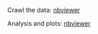 Crawl the data: [nbviewer](http://nbviewer.ipython.org/github/herrfz/tennis/blob/master/tennis_rankings.ipynb)

Analysis and plots: [nbviewer](http://nbviewer.ipython.org/github/herrfz/tennis/blob/master/plot_rank.ipynb)
